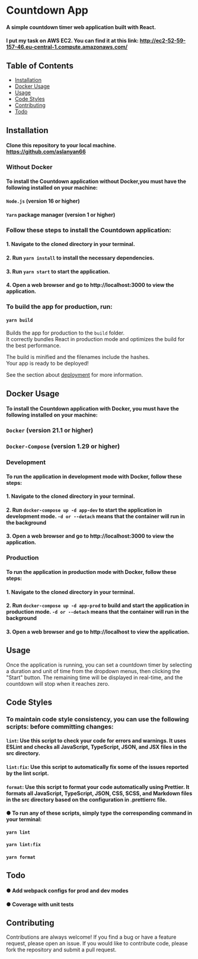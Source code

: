 # Countdown App

#### A simple countdown timer web application built with React.

#### I put my task on AWS EC2. You can find it at this link: http://ec2-52-59-157-46.eu-central-1.compute.amazonaws.com/

## Table of Contents
- [Installation](#installation)
- [Docker Usage](#docker-usage)
- [Usage](#usage)
- [Code Styles](#code-styles)
- [Contributing](#contributing)
- [Todo](#todo)

## Installation

#### Clone this repository to your local machine. https://github.com/aslanyan66

### Without Docker

#### To install the Countdown application without Docker,you must have the following installed on your machine:

#### `Node.js` (version 16 or higher)
#### `Yarn` package manager (version 1 or higher)
### Follow these steps to install the Countdown application:

#### 1. Navigate to the cloned directory in your terminal.
#### 2. Run `yarn install` to install the necessary dependencies.
#### 3. Run `yarn start` to start the application.
#### 4. Open a web browser and go to http://localhost:3000 to view the application.

### To build the app for production, run:
#### `yarn build`

Builds the app for production to the `build` folder.\
It correctly bundles React in production mode and optimizes the build for the best performance.

The build is minified and the filenames include the hashes.\
Your app is ready to be deployed!

See the section about [deployment](https://facebook.github.io/create-react-app/docs/deployment) for more information.

## Docker Usage

#### To install the Countdown application with Docker, you must have the following installed on your machine:

### `Docker` (version 21.1 or higher)
### `Docker-Compose` (version 1.29 or higher)

### Development
#### To run the application in development mode with Docker, follow these steps:

#### 1. Navigate to the cloned directory in your terminal.
#### 2. Run `docker-compose up -d app-dev` to start the application in development mode. `-d or --detach` means that the container will run in the background
#### 3. Open a web browser and go to http://localhost:3000 to view the application.

### Production
#### To run the application in production mode with Docker, follow these steps:

#### 1. Navigate to the cloned directory in your terminal.
#### 2. Run `docker-compose up -d app-prod` to build and start the application in production mode. `-d or --detach` means that the container will run in the background
#### 3. Open a web browser and go to http://localhost to view the application.

## Usage

Once the application is running, you can set a countdown timer by selecting a duration and unit of time from the dropdown menus, then clicking the "Start" button. The remaining time will be displayed in real-time, and the countdown will stop when it reaches zero.

## Code Styles
### To maintain code style consistency, you can use the following scripts: before committing changes:

#### `lint`: Use this script to check your code for errors and warnings. It uses ESLint and checks all JavaScript, TypeScript, JSON, and JSX files in the src directory.
#### `lint:fix`: Use this script to automatically fix some of the issues reported by the lint script.
#### `format`: Use this script to format your code automatically using Prettier. It formats all JavaScript, TypeScript, JSON, CSS, SCSS, and Markdown files in the src directory based on the configuration in .prettierrc file.

#### ● To run any of these scripts, simply type the corresponding command in your terminal:

#### `yarn lint`
#### `yarn lint:fix`
#### `yarn format`

## Todo

#### ● Add webpack configs for prod and dev modes
#### ● Coverage with unit tests

## Contributing
Contributions are always welcome! If you find a bug or have a feature request, please open an issue. If you would like to contribute code, please fork the repository and submit a pull request.

